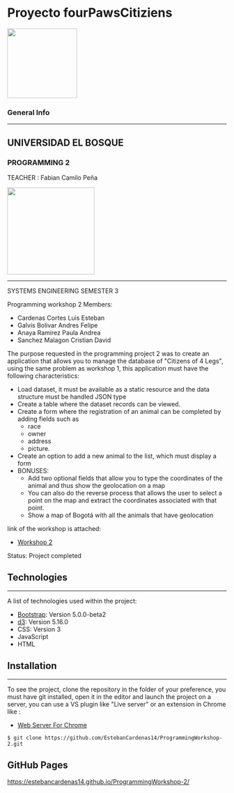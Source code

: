 # Proyecto fourPawsCitiziens 
<img src="https://user-images.githubusercontent.com/65410166/111893576-b1daaa80-89d1-11eb-96d9-b7990e23360e.png" width="160" height="160">

### General Info
***
## UNIVERSIDAD EL BOSQUE ##
### PROGRAMMING 2 ###
TEACHER : Fabian Camilo Peña 

<img src="http://www.acofi.edu.co/eiei2018/wp-content/uploads/2018/07/Logo-Universidad-El-Bosque.jpg" width="200" height="200">

***
SYSTEMS ENGINEERING SEMESTER 3

Programming workshop 2 Members:
- Cardenas Cortes Luis Esteban
- Galvis Bolivar Andres Felipe
- Anaya Ramirez Paula Andrea
- Sanchez Malagon Cristian David

The purpose requested in the programming project 2 was to create an application that allows you to manage the database of "Citizens of 4 Legs", using the same problem as workshop 1, this application must have the following characteristics:

- Load dataset, it must be available as a static resource and the data structure must be handled JSON type
- Create a table where the dataset records can be viewed.
- Create a form where the registration of an animal can be completed by adding fields such as
   - race
   - owner
   - address
   - picture.
- Create an option to add a new animal to the list, which must display a form
- BONUSES:
   - Add two optional fields that allow you to type the coordinates of the animal and thus show the geolocation on a map
   - You can also do the reverse process that allows the user to select a point on the map and extract the coordinates associated with that point.
   - Show a map of Bogotá with all the animals that have geolocation

link of the workshop is attached:
 - [Workshop 2](https://docs.google.com/document/d/1yMLPRiJaMTPgmspLGQwUeujxScXJpiswhssQhPmvQmQ/edit)

Status: Project completed

   
## Technologies
***
A list of technologies used within the project:
* [Bootstrap](https://cdn.jsdelivr.net/npm/bootstrap@5.0.0-beta2/dist/css/bootstrap.min.css): Version 5.0.0-beta2
* [d3](https://d3js.org/d3.v5.min.js): Version 5.16.0
* CSS: Version 3
* JavaScript
* HTML
## Installation
***
To see the project, clone the repository in the folder of your preference, you must have git installed, open it in the editor and launch the project on a server, you can use a VS plugin like "Live server" or an extension in Chrome like :
- [Web Server For Chrome](https://chrome.google.com/webstore/detail/web-server-for-chrome/ofhbbkphhbklhfoeikjpcbhemlocgigb)
```
$ git clone https://github.com/EstebanCardenas14/ProgrammingWorkshop-2.git
```
## GitHub Pages
https://estebancardenas14.github.io/ProgrammingWorkshop-2/

